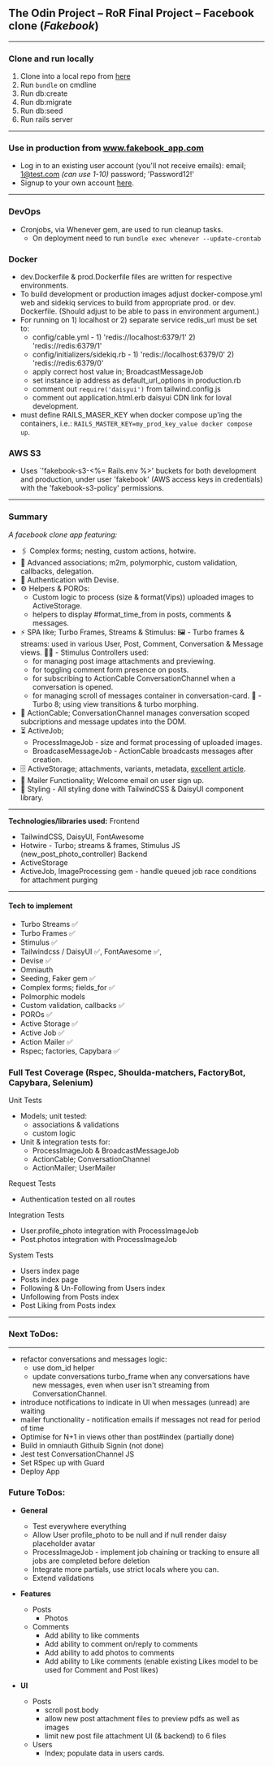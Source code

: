## The Odin Project – RoR Final Project – Facebook clone (_Fakebook_)

---
### Clone and run locally

1. Clone into a local repo from [here](https:\\github...)
2. Run `bundle` on cmdline
3. Run db:create
4. Run db:migrate
5. Run db:seed
6. Run rails server 

---

### Use in production from www.fakebook_app.com

  - Log in to an existing user account (you'll not receive emails):
    email; 1@test.com _(can use 1-10)_
    password; 'Password12!'
  - Signup to your own account [here](http://localhost:3000/users/sign_up).

---
### DevOps
- Cronjobs, via Whenever gem, are used to run cleanup tasks.
  - On deployment need to run `bundle exec whenever --update-crontab`

### Docker
- dev.Dockerfile & prod.Dockerfile files are written for respective environments.
- To build development or production images adjust docker-compose.yml web and
  sidekiq services to build from appropriate prod. or dev. Dockerfile. (Should adjust to be able
  to pass in environment argument.)
- For running on 1) localhost or 2) separate service redis_url must be set to:
  - config/cable.yml - 1) 'redis://localhost:6379/1' 2) 'redis://redis:6379/1'
  - config/initializers/sidekiq.rb - 1) 'redis://localhost:6379/0' 2) 'redis://redis:6379/0'
  - apply correct host value in; BroadcastMessageJob
  - set instance ip address as default_url_options in production.rb
  - comment out `require('daisyui')` from tailwind.config.js
  - comment out application.html.erb daisyui CDN link for loval development.
- must define RAILS_MASER_KEY when docker compose up'ing the containers, i.e.:
  `RAILS_MASTER_KEY=my_prod_key_value docker compose up`.

### AWS S3
- Uses `'fakebook-s3-<%= Rails.env %>' buckets for both development and production, under user 'fakebook' (AWS access keys in credentials) with the 'fakebook-s3-policy' permissions.

---

### Summary
*A facebook clone app featuring:*

- 🖇️ Complex forms; nesting, custom actions, hotwire.
- 👫 Advanced associations; m2m, polymorphic, custom validation, callbacks, delegation. 
- 🔐 Authentication with Devise.
- ⚙️ Helpers & POROs:
  - Custom logic to process (size & format(Vips)) uploaded images to ActiveStorage.
  - helpers to display #format_time_from in posts, comments & messages.
- ⚡️ SPA like; Turbo Frames, Streams & Stimulus:
  🖼️ - Turbo frames & streams:
     used in various User, Post, Comment, Conversation & Message views.
  👮🏼 - Stimulus Controllers used:
    - for managing post image attachments and previewing.
    - for toggling comment form presence on posts.
    - for subscribing to ActionCable ConversationChannel when a conversation is opened.
    - for managing scroll of messages container in conversation-card.
  🔁 - Turbo 8; using view transitions & turbo morphing.
- 📡 ActionCable; ConversationChannel manages conversation scoped subcriptions and message updates into the DOM.
- ⏳ ActiveJob; 
  - ProcessImageJob - size and format processing of uploaded images.
  - BroadcaseMessageJob - ActionCable broadcasts messages after creation.
- 🗄️ ActiveStorage; attachments, variants, metadata, [excellent article](https://discuss.rubyonrails.org/t/active-storage-in-production-lessons-learned-and-in-depth-look-at-how-it-works/83289).
- 📧 Mailer Functionality; Welcome email on user sign up.
- 🎨 Styling - All styling done with TailwindCSS & DaisyUI component library.

---

**Technologies/libraries used:**
  Frontend
  - TailwindCSS, DaisyUI, FontAwesome
  - Hotwire - Turbo; streams & frames, Stimulus JS (new_post_photo_controller)
  Backend
  - ActiveStorage
  - ActiveJob, ImageProcessing gem - handle queued job race conditions for attachment purging

---

#### Tech to implement
- Turbo Streams ✅
- Turbo Frames ✅
- Stimulus ✅
- Tailwindcss / DaisyUI ✅, FontAwesome ✅,
- Devise ✅
- Omniauth
- Seeding, Faker gem ✅
- Complex forms; fields_for ✅
- Polmorphic models
- Custom validation, callbacks ✅
- POROs ✅
- Active Storage ✅
- Active Job ✅
- Action Mailer ✅
- Rspec; factories, Capybara ✅

### Full Test Coverage (Rspec, Shoulda-matchers, FactoryBot, Capybara, Selenium)

Unit Tests
  - Models; unit tested:
    - associations & validations
    - custom logic
  - Unit & integration tests for:
    - ProcessImageJob & BroadcastMessageJob
    - ActionCable; ConversationChannel
    - ActionMailer; UserMailer

Request Tests
  - Authentication tested on all routes

Integration Tests
  - User.profile_photo integration with ProcessImageJob
  - Post.photos integration with ProcessImageJob

System Tests
  - Users index page
  - Posts index page
  - Following & Un-Following from Users index
  - Unfollowing from Posts index
  - Post Liking from Posts index 

---

### Next ToDos:
---

- refactor conversations and messages logic:
  - use dom_id helper
  - update conversations turbo_frame when any conversations have new messages, even when user isn't streaming from ConversationChannel.
- introduce notifications to indicate in UI when messages (unread) are waiting
- mailer functionality - notification emails if messages not read for period of time
- Optimise for N+1 in views other than post#index (partially done)
- Build in omniauth Githuib Signin (not done)
- Jest test ConversationChannel JS
- Set RSpec up with Guard
- Deploy App

### Future ToDos:

- **General**
  - Test everywhere everything
  - Allow User profile_photo to be null and if null render daisy placeholder avatar
  - ProcessImageJob - implement job chaining or tracking to ensure all jobs are completed before
    deletion
  - Integrate more partials, use strict locals where you can.
  - Extend validations
  
- **Features**
  - Posts
    - Photos
  - Comments
    - Add ability to like comments
    - Add ability to comment on/reply to comments
    - Add ability to add photos to comments
    - Add ability to Like comments (enable existing Likes model to be used for Comment and Post likes)

- **UI**
  - Posts
    - scroll post.body
    - allow new post attachment files to preview pdfs as well as images
    - limit new post file attachment UI (& backend) to 6 files
  - Users
    - Index; populate data in users cards.

